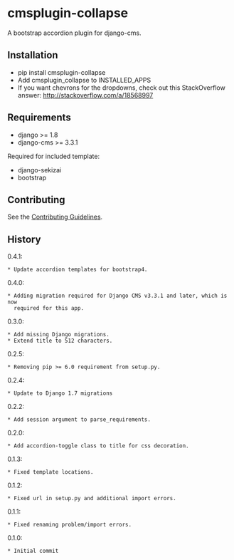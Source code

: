 cmsplugin-collapse
===================

A bootstrap accordion plugin for django-cms.

Installation
------------

* pip install cmsplugin-collapse
* Add cmsplugin_collapse to INSTALLED_APPS
* If you want chevrons for the dropdowns, check out this StackOverflow answer:
  http://stackoverflow.com/a/18568997


Requirements
------------

* django >= 1.8
* django-cms >= 3.3.1

Required for included template:
* django-sekizai
* bootstrap

Contributing
------------

See the [Contributing Guidelines](CONTRIBUTING.md).

History
-------

0.4.1:

    * Update accordion templates for bootstrap4.

0.4.0:

    * Adding migration required for Django CMS v3.3.1 and later, which is now
      required for this app.

0.3.0:

    * Add missing Django migrations.
    * Extend title to 512 characters.

0.2.5:

    * Removing pip >= 6.0 requirement from setup.py.

0.2.4:

    * Update to Django 1.7 migrations

0.2.2:

    * Add session argument to parse_requirements.

0.2.0:

    * Add accordion-toggle class to title for css decoration.

0.1.3:

    * Fixed template locations.

0.1.2:

    * Fixed url in setup.py and additional import errors.

0.1.1:

    * Fixed renaming problem/import errors.

0.1.0:

    * Initial commit
